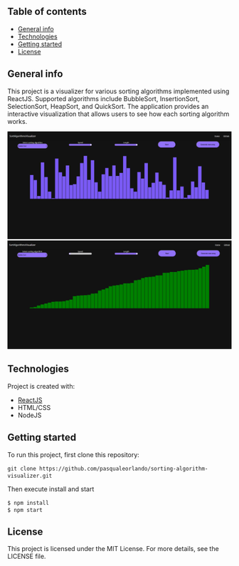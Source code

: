 ## Table of contents

- [General info](#general-info)
- [Technologies](#technologies)
- [Getting started](#getting-started)
- [License](#license)

## General info

This project is a visualizer for various sorting algorithms implemented using ReactJS. Supported algorithms include BubbleSort, InsertionSort, SelectionSort, HeapSort, and QuickSort. The application provides an interactive visualization that allows users to see how each sorting algorithm works.

![Before sorting](images/image1.png "Before sorting")
![After sorting](images/image2.png "After sorting")

## Technologies

Project is created with:

- [ReactJS](https://react.dev/)
- HTML/CSS
- NodeJS

## Getting started

To run this project, first clone this repository:

```
git clone https://github.com/pasqualeorlando/sorting-algorithm-visualizer.git
```

Then execute install and start

```
$ npm install
$ npm start
```

## License

This project is licensed under the MIT License. For more details, see the LICENSE file.
